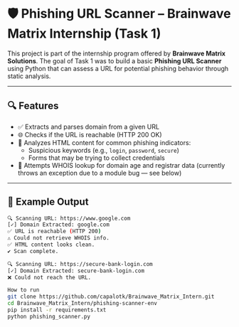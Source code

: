 # 🛡️ Phishing URL Scanner – Brainwave Matrix Internship (Task 1)

This project is part of the internship program offered by **Brainwave Matrix Solutions**. The goal of Task 1 was to build a basic **Phishing URL Scanner** using Python that can assess a URL for potential phishing behavior through static analysis.

---

## 🔍 Features

- ✅ Extracts and parses domain from a given URL
- 🌐 Checks if the URL is reachable (HTTP 200 OK)
- 🧠 Analyzes HTML content for common phishing indicators:
  - Suspicious keywords (e.g., `login`, `password`, `secure`)
  - Forms that may be trying to collect credentials
- 📅 Attempts WHOIS lookup for domain age and registrar data (currently throws an exception due to a module bug — see below)

---

## 📸 Example Output

```bash
🔍 Scanning URL: https://www.google.com
[✓] Domain Extracted: google.com
✅ URL is reachable (HTTP 200)
⚠️ Could not retrieve WHOIS info.
✅ HTML content looks clean.
✔️ Scan complete.

🔍 Scanning URL: https://secure-bank-login.com
[✓] Domain Extracted: secure-bank-login.com
❌ Could not reach the URL.

How to run
git clone https://github.com/capalotk/Brainwave_Matrix_Intern.git
cd Brainwave_Matrix_Intern/phishing-scanner-env
pip install -r requirements.txt
python phishing_scanner.py

